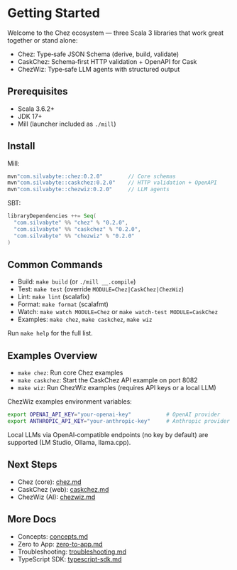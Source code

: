 # Getting Started

Welcome to the Chez ecosystem — three Scala 3 libraries that work great together or stand alone:

- Chez: Type‑safe JSON Schema (derive, build, validate)
- CaskChez: Schema‑first HTTP validation + OpenAPI for Cask
- ChezWiz: Type‑safe LLM agents with structured output

## Prerequisites

- Scala 3.6.2+
- JDK 17+
- Mill (launcher included as `./mill`)

## Install

Mill:

```scala
mvn"com.silvabyte::chez:0.2.0"        // Core schemas
mvn"com.silvabyte::caskchez:0.2.0"    // HTTP validation + OpenAPI
mvn"com.silvabyte::chezwiz:0.2.0"     // LLM agents
```

SBT:

```scala
libraryDependencies ++= Seq(
  "com.silvabyte" %% "chez" % "0.2.0",
  "com.silvabyte" %% "caskchez" % "0.2.0",
  "com.silvabyte" %% "chezwiz" % "0.2.0"
)
```

## Common Commands

- Build: `make build` (or `./mill __.compile`)
- Test: `make test` (override `MODULE=Chez|CaskChez|ChezWiz`)
- Lint: `make lint` (scalafix)
- Format: `make format` (scalafmt)
- Watch: `make watch MODULE=Chez` or `make watch-test MODULE=CaskChez`
- Examples: `make chez`, `make caskchez`, `make wiz`

Run `make help` for the full list.

## Examples Overview

- `make chez`: Run core Chez examples
- `make caskchez`: Start the CaskChez API example on port 8082
- `make wiz`: Run ChezWiz examples (requires API keys or a local LLM)

ChezWiz examples environment variables:

```bash
export OPENAI_API_KEY="your-openai-key"           # OpenAI provider
export ANTHROPIC_API_KEY="your-anthropic-key"     # Anthropic provider (optional)
```

Local LLMs via OpenAI‑compatible endpoints (no key by default) are supported (LM Studio, Ollama, llama.cpp).

## Next Steps

- Chez (core): [chez.md](./chez.md)
- CaskChez (web): [caskchez.md](./caskchez.md)
- ChezWiz (AI): [chezwiz.md](./chezwiz.md)

## More Docs

- Concepts: [concepts.md](./concepts.md)
- Zero to App: [zero-to-app.md](./zero-to-app.md)
- Troubleshooting: [troubleshooting.md](./troubleshooting.md)
- TypeScript SDK: [typescript-sdk.md](./typescript-sdk.md)
